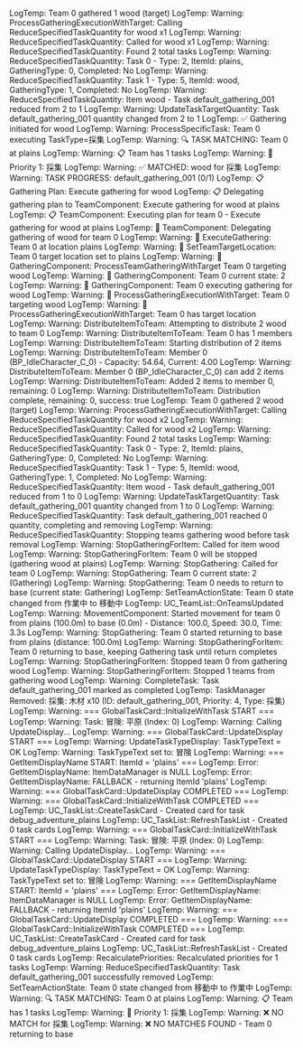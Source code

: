 LogTemp: Team 0 gathered 1 wood (target)
LogTemp: Warning: ProcessGatheringExecutionWithTarget: Calling ReduceSpecifiedTaskQuantity for wood x1
LogTemp: Warning: ReduceSpecifiedTaskQuantity: Called for wood x1
LogTemp: Warning: ReduceSpecifiedTaskQuantity: Found 2 total tasks
LogTemp: Warning: ReduceSpecifiedTaskQuantity: Task 0 - Type: 2, ItemId: plains, GatheringType: 0, Completed: No
LogTemp: Warning: ReduceSpecifiedTaskQuantity: Task 1 - Type: 5, ItemId: wood, GatheringType: 1, Completed: No
LogTemp: Warning: ReduceSpecifiedTaskQuantity: Item wood - Task default_gathering_001 reduced from 2 to 1
LogTemp: Warning: UpdateTaskTargetQuantity: Task default_gathering_001 quantity changed from 2 to 1
LogTemp: ✅ Gathering initiated for wood
LogTemp: Warning: ProcessSpecificTask: Team 0 executing TaskType=採集
LogTemp: Warning: 🔍 TASK MATCHING: Team 0 at plains
LogTemp: Warning: 📋 Team has 1 tasks
LogTemp: Warning: 🎯 Priority 1: 採集
LogTemp: Warning: ✅ MATCHED: wood for 採集
LogTemp: Warning: TASK PROGRESS: default_gathering_001 (0/1)
LogTemp: 📋 Gathering Plan: Execute gathering for wood
LogTemp: 📋 Delegating gathering plan to TeamComponent: Execute gathering for wood at plains
LogTemp: 📋 TeamComponent: Executing plan for team 0 - Execute gathering for wood at plains
LogTemp: 🌾 TeamComponent: Delegating gathering of wood for team 0
LogTemp: Warning: 🌾 ExecuteGathering: Team 0 at location plains
LogTemp: Warning: 🌾 SetTeamTargetLocation: Team 0 target location set to plains
LogTemp: Warning: 🎯 GatheringComponent: ProcessTeamGatheringWithTarget Team 0 targeting wood
LogTemp: Warning: 🎯 GatheringComponent: Team 0 current state: 2
LogTemp: Warning: 🎯 GatheringComponent: Team 0 executing gathering for wood
LogTemp: Warning: 🌾 ProcessGatheringExecutionWithTarget: Team 0 targeting wood
LogTemp: Warning: 🌾 ProcessGatheringExecutionWithTarget: Team 0 has target location
LogTemp: Warning: DistributeItemToTeam: Attempting to distribute 2 wood to team 0
LogTemp: Warning: DistributeItemToTeam: Team 0 has 1 members
LogTemp: Warning: DistributeItemToTeam: Starting distribution of 2 items
LogTemp: Warning: DistributeItemToTeam: Member 0 (BP_IdleCharacter_C_0) - Capacity: 54.64, Current: 4.00
LogTemp: Warning: DistributeItemToTeam: Member 0 (BP_IdleCharacter_C_0) can add 2 items
LogTemp: Warning: DistributeItemToTeam: Added 2 items to member 0, remaining: 0
LogTemp: Warning: DistributeItemToTeam: Distribution complete, remaining: 0, success: true
LogTemp: Team 0 gathered 2 wood (target)
LogTemp: Warning: ProcessGatheringExecutionWithTarget: Calling ReduceSpecifiedTaskQuantity for wood x2
LogTemp: Warning: ReduceSpecifiedTaskQuantity: Called for wood x2
LogTemp: Warning: ReduceSpecifiedTaskQuantity: Found 2 total tasks
LogTemp: Warning: ReduceSpecifiedTaskQuantity: Task 0 - Type: 2, ItemId: plains, GatheringType: 0, Completed: No
LogTemp: Warning: ReduceSpecifiedTaskQuantity: Task 1 - Type: 5, ItemId: wood, GatheringType: 1, Completed: No
LogTemp: Warning: ReduceSpecifiedTaskQuantity: Item wood - Task default_gathering_001 reduced from 1 to 0
LogTemp: Warning: UpdateTaskTargetQuantity: Task default_gathering_001 quantity changed from 1 to 0
LogTemp: Warning: ReduceSpecifiedTaskQuantity: Task default_gathering_001 reached 0 quantity, completing and removing
LogTemp: Warning: ReduceSpecifiedTaskQuantity: Stopping teams gathering wood before task removal
LogTemp: Warning: StopGatheringForItem: Called for item wood
LogTemp: Warning: StopGatheringForItem: Team 0 will be stopped (gathering wood at plains)
LogTemp: Warning: StopGathering: Called for team 0
LogTemp: Warning: StopGathering: Team 0 current state: 2 (Gathering)
LogTemp: Warning: StopGathering: Team 0 needs to return to base (current state: Gathering)
LogTemp: SetTeamActionState: Team 0 state changed from 作業中 to 移動中
LogTemp: UC_TeamList::OnTeamsUpdated
LogTemp: Warning: MovementComponent: Started movement for team 0 from plains (100.0m) to base (0.0m) - Distance: 100.0, Speed: 30.0, Time: 3.3s
LogTemp: Warning: StopGathering: Team 0 started returning to base from plains (distance: 100.0m)
LogTemp: Warning: StopGatheringForItem: Team 0 returning to base, keeping Gathering task until return completes
LogTemp: Warning: StopGatheringForItem: Stopped team 0 from gathering wood
LogTemp: Warning: StopGatheringForItem: Stopped 1 teams from gathering wood
LogTemp: Warning: CompleteTask: Task default_gathering_001 marked as completed
LogTemp: TaskManager Removed: 採集: 木材 x10 (ID: default_gathering_001, Priority: 4, Type: 採集)
LogTemp: Warning: === GlobalTaskCard::InitializeWithTask START ===
LogTemp: Warning: Task: 冒険: 平原 (Index: 0)
LogTemp: Warning: Calling UpdateDisplay...
LogTemp: Warning: === GlobalTaskCard::UpdateDisplay START ===
LogTemp: Warning: UpdateTaskTypeDisplay: TaskTypeText = OK
LogTemp: Warning: TaskTypeText set to: 冒険
LogTemp: Warning: === GetItemDisplayName START: ItemId = 'plains' ===
LogTemp: Error: GetItemDisplayName: ItemDataManager is NULL
LogTemp: Error: GetItemDisplayName: FALLBACK - returning ItemId 'plains'
LogTemp: Warning: === GlobalTaskCard::UpdateDisplay COMPLETED ===
LogTemp: Warning: === GlobalTaskCard::InitializeWithTask COMPLETED ===
LogTemp: UC_TaskList::CreateTaskCard - Created card for task debug_adventure_plains
LogTemp: UC_TaskList::RefreshTaskList - Created 0 task cards
LogTemp: Warning: === GlobalTaskCard::InitializeWithTask START ===
LogTemp: Warning: Task: 冒険: 平原 (Index: 0)
LogTemp: Warning: Calling UpdateDisplay...
LogTemp: Warning: === GlobalTaskCard::UpdateDisplay START ===
LogTemp: Warning: UpdateTaskTypeDisplay: TaskTypeText = OK
LogTemp: Warning: TaskTypeText set to: 冒険
LogTemp: Warning: === GetItemDisplayName START: ItemId = 'plains' ===
LogTemp: Error: GetItemDisplayName: ItemDataManager is NULL
LogTemp: Error: GetItemDisplayName: FALLBACK - returning ItemId 'plains'
LogTemp: Warning: === GlobalTaskCard::UpdateDisplay COMPLETED ===
LogTemp: Warning: === GlobalTaskCard::InitializeWithTask COMPLETED ===
LogTemp: UC_TaskList::CreateTaskCard - Created card for task debug_adventure_plains
LogTemp: UC_TaskList::RefreshTaskList - Created 0 task cards
LogTemp: RecalculatePriorities: Recalculated priorities for 1 tasks
LogTemp: Warning: ReduceSpecifiedTaskQuantity: Task default_gathering_001 successfully removed
LogTemp: SetTeamActionState: Team 0 state changed from 移動中 to 作業中
LogTemp: Warning: 🔍 TASK MATCHING: Team 0 at plains
LogTemp: Warning: 📋 Team has 1 tasks
LogTemp: Warning: 🎯 Priority 1: 採集
LogTemp: Warning: ❌ NO MATCH for 採集
LogTemp: Warning: ❌ NO MATCHES FOUND - Team 0 returning to base